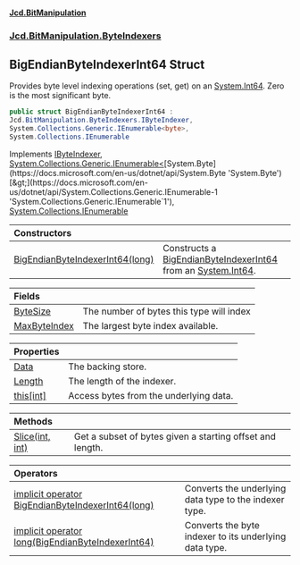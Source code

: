 #### [Jcd.BitManipulation](index.md 'index')
### [Jcd.BitManipulation.ByteIndexers](Jcd.BitManipulation.ByteIndexers.md 'Jcd.BitManipulation.ByteIndexers')

## BigEndianByteIndexerInt64 Struct

Provides byte level indexing operations (set, get) on an [System.Int64](https://docs.microsoft.com/en-us/dotnet/api/System.Int64 'System.Int64'). Zero is the most significant byte.

```csharp
public struct BigEndianByteIndexerInt64 :
Jcd.BitManipulation.ByteIndexers.IByteIndexer,
System.Collections.Generic.IEnumerable<byte>,
System.Collections.IEnumerable
```

Implements [IByteIndexer](Jcd.BitManipulation.ByteIndexers.IByteIndexer.md 'Jcd.BitManipulation.ByteIndexers.IByteIndexer'), [System.Collections.Generic.IEnumerable&lt;](https://docs.microsoft.com/en-us/dotnet/api/System.Collections.Generic.IEnumerable-1 'System.Collections.Generic.IEnumerable`1')[System.Byte](https://docs.microsoft.com/en-us/dotnet/api/System.Byte 'System.Byte')[&gt;](https://docs.microsoft.com/en-us/dotnet/api/System.Collections.Generic.IEnumerable-1 'System.Collections.Generic.IEnumerable`1'), [System.Collections.IEnumerable](https://docs.microsoft.com/en-us/dotnet/api/System.Collections.IEnumerable 'System.Collections.IEnumerable')

| Constructors | |
| :--- | :--- |
| [BigEndianByteIndexerInt64(long)](Jcd.BitManipulation.ByteIndexers.BigEndianByteIndexerInt64.BigEndianByteIndexerInt64(long).md 'Jcd.BitManipulation.ByteIndexers.BigEndianByteIndexerInt64.BigEndianByteIndexerInt64(long)') | Constructs a [BigEndianByteIndexerInt64](Jcd.BitManipulation.ByteIndexers.BigEndianByteIndexerInt64.md 'Jcd.BitManipulation.ByteIndexers.BigEndianByteIndexerInt64') from an [System.Int64](https://docs.microsoft.com/en-us/dotnet/api/System.Int64 'System.Int64'). |

| Fields | |
| :--- | :--- |
| [ByteSize](Jcd.BitManipulation.ByteIndexers.BigEndianByteIndexerInt64.ByteSize.md 'Jcd.BitManipulation.ByteIndexers.BigEndianByteIndexerInt64.ByteSize') | The number of bytes this type will index |
| [MaxByteIndex](Jcd.BitManipulation.ByteIndexers.BigEndianByteIndexerInt64.MaxByteIndex.md 'Jcd.BitManipulation.ByteIndexers.BigEndianByteIndexerInt64.MaxByteIndex') | The largest byte index available. |

| Properties | |
| :--- | :--- |
| [Data](Jcd.BitManipulation.ByteIndexers.BigEndianByteIndexerInt64.Data.md 'Jcd.BitManipulation.ByteIndexers.BigEndianByteIndexerInt64.Data') | The backing store. |
| [Length](Jcd.BitManipulation.ByteIndexers.BigEndianByteIndexerInt64.Length.md 'Jcd.BitManipulation.ByteIndexers.BigEndianByteIndexerInt64.Length') | The length of the indexer. |
| [this[int]](Jcd.BitManipulation.ByteIndexers.BigEndianByteIndexerInt64.this[int].md 'Jcd.BitManipulation.ByteIndexers.BigEndianByteIndexerInt64.this[int]') | Access bytes from the underlying data. |

| Methods | |
| :--- | :--- |
| [Slice(int, int)](Jcd.BitManipulation.ByteIndexers.BigEndianByteIndexerInt64.Slice(int,int).md 'Jcd.BitManipulation.ByteIndexers.BigEndianByteIndexerInt64.Slice(int, int)') | Get a subset of bytes given a starting offset and length. |

| Operators | |
| :--- | :--- |
| [implicit operator BigEndianByteIndexerInt64(long)](Jcd.BitManipulation.ByteIndexers.BigEndianByteIndexerInt64.op_ImplicitJcd.BitManipulation.ByteIndexers.BigEndianByteIndexerInt64(long).md 'Jcd.BitManipulation.ByteIndexers.BigEndianByteIndexerInt64.op_Implicit Jcd.BitManipulation.ByteIndexers.BigEndianByteIndexerInt64(long)') | Converts the underlying data type to the indexer type. |
| [implicit operator long(BigEndianByteIndexerInt64)](Jcd.BitManipulation.ByteIndexers.BigEndianByteIndexerInt64.op_Implicitlong(Jcd.BitManipulation.ByteIndexers.BigEndianByteIndexerInt64).md 'Jcd.BitManipulation.ByteIndexers.BigEndianByteIndexerInt64.op_Implicit long(Jcd.BitManipulation.ByteIndexers.BigEndianByteIndexerInt64)') | Converts the byte indexer to its underlying data type. |
